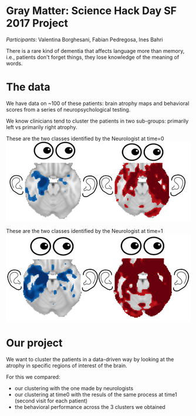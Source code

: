 # Gray Matter: Science Hack Day SF 2017 Project

*Participants*: Valentina Borghesani, Fabian Pedregosa, Ines Bahri

There is a rare kind of dementia that affects language more than memory, i.e., patients don't forget things, they lose knowledge of the meaning of words.

# The data

We have data on ~100 of these patients: brain atrophy maps and behavioral scores from a series of neuropsychological testing.

We know clinicians tend to cluster the patients in two sub-groups: primarily left vs primarily right atrophy.

These are the two classes identified by the Neurologist at time=0
<img width="%50" src="https://github.com/fabianp/gray_matter/raw/master/img/ClassificationNeurologist_time0.png">

These are the two classes identified by the Neurologist at time=1
![](https://github.com/fabianp/gray_matter/raw/master/img/ClassificationNeurologist_time1.png)

# Our project

We want to cluster the patients in a data-driven way by looking at the atrophy in specific regions of interest of the brain.

For this we compared:
* our clustering with the one made by neurologists
* our clustering at time0 with the resuls of the same process at time1 (second visit for each patient)
* the behavioral performance across the 3 clusters we obtained
